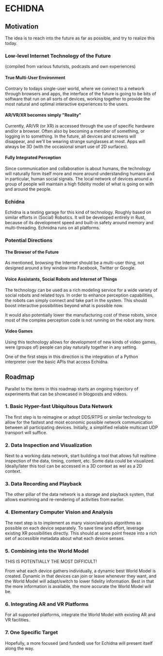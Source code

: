 # ECHIDNA

## Motivation

The idea is to reach into the future as far as possible, and try to realize this today.

### Low-level Internet Technology of the Future

(compiled from various futurists, podcasts and own experiences)

#### True Multi-User Environment

Contrary to todays single-user world, where we connect to a network through browsers and apps, the interface of the future is going to be bits of software that run on all sorts of devices, working together to provide the most natural and optimal interactive experiences to the users.

#### AR/VR/XR becomes simply "Reality"

Currently, AR/VR (or XR) is accessed through the use of specific hardware and/or a browser. Often
also by becoming a member of something, or logging in to something. In the future, all devices and screens will disappear, and we'll be wearing strange sunglasses at most. Apps will always be 3D (with the occasional smart use of 2D surfaces).

#### Fully Integrated Perception

Since communication and collaboration is about humans, the technology will naturally form itself more and more around understanding humans and in particular, human social signals. The local network of devices around a group of people will maintain a high fidelity model of what is going on with and around the people.

### Echidna

Echidna is a testing garage for this kind of technology. Roughly based on similar efforts in (Social) Robotics. It will be developed entirely in Rust, because of its development speed and built-in safety around memory and multi-threading. Echnidna runs on all platforms.

### Potential Directions

#### The Browser of the Future

As mentioned, browsing the Internet should be a multi-user thing, not designed around a tiny window into Facebook, Twitter or Google.

#### Voice Assistants, Social Robots and Internet of Things

The technology can be used as a rich modeling service for a wide variety of social robots and related toys. In order to enhance perception capabilities, the robots can simply connect and take part in the system. This should boost interactive possibilities beyond what is possible now.

It would also potentially lower the manufacturing cost of these robots, since most of the complex perception code is not running on the robot any more.

#### Video Games

Using this technology allows for development of new kinds of video games, were (groups of) people can play naturally together in any setting.

One of the first steps in this direction is the integration of a Python interpreter over the basic APIs that access Echidna.

## Roadmap

Parallel to the items in this roadmap starts an ongoing trajectory of experiments that can be showcased in blogposts and videos.

### 1. Basic Hyper-fast Ubiquitous Data Network

The first step is to reimagine or adopt DDS/RTPS or similar technology to allow for the fastest and most economic possible network communication between all participating devices. Initially, a simplified reliable multicast UDP transport will suffice.

### 2. Data Inspection and Visualization

Next to a working data network, start building a tool that allows full realtime inspection of the data, timing, content, etc. Some data could be visualized. Ideally/later this tool can be accessed in a 3D context as wel as a 2D context.

### 3. Data Recording and Playback

The other pillar of the data network is a storage and playback system, that allows examining and re-rendering of activities from earlier.

### 4. Elementary Computer Vision and Analysis

The next step is to implement as many vision/analysis algorithms as possible on each device separately. To save time and effort, leverage existing XR possibilities directly. This should at some point freeze into a rich set of accessible metadata about what each device senses.

### 5. Combining into the World Model

THIS IS POTENTIALLY THE MOST DIFFICULT!

From what each device gathers individually, a dynamic best World Model is created. Dynamic in that devices can join or leave whenever they want, and the World Model will adapt/switch to lower fidelity information. Best in that the more information is available, the more accurate the World Model will be.

### 6. Integrating AR and VR Platforms

For all supported platforms, integrate the World Model with existing AR and VR facilities.

### 7. One Specific Target

Hopefully, a more focused (and funded) use for Echidna will present itself along the way.
